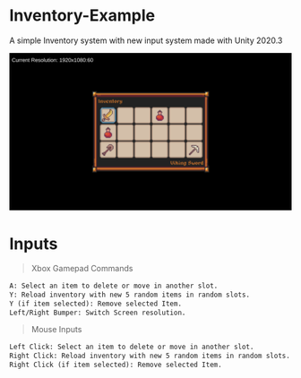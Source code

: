 # Inventory-Example
A simple Inventory system with new input system made with Unity 2020.3

![Example Image](/Documentation/example.png)
# Inputs

> Xbox Gamepad Commands
```
A: Select an item to delete or move in another slot.
Y: Reload inventory with new 5 random items in random slots.
Y (if item selected): Remove selected Item.
Left/Right Bumper: Switch Screen resolution.
```

> Mouse Inputs
```
Left Click: Select an item to delete or move in another slot.
Right Click: Reload inventory with new 5 random items in random slots.
Right Click (if item selected): Remove selected Item.
```